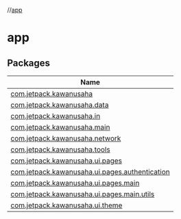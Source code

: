 //[app](index.md)

# app

## Packages

| Name |
|---|
| [com.jetpack.kawanusaha](app/com.jetpack.kawanusaha/index.md) |
| [com.jetpack.kawanusaha.data](app/com.jetpack.kawanusaha.data/index.md) |
| [com.jetpack.kawanusaha.in](app/com.jetpack.kawanusaha.in/index.md) |
| [com.jetpack.kawanusaha.main](app/com.jetpack.kawanusaha.main/index.md) |
| [com.jetpack.kawanusaha.network](app/com.jetpack.kawanusaha.network/index.md) |
| [com.jetpack.kawanusaha.tools](app/com.jetpack.kawanusaha.tools/index.md) |
| [com.jetpack.kawanusaha.ui.pages](app/com.jetpack.kawanusaha.ui.pages/index.md) |
| [com.jetpack.kawanusaha.ui.pages.authentication](app/com.jetpack.kawanusaha.ui.pages.authentication/index.md) |
| [com.jetpack.kawanusaha.ui.pages.main](app/com.jetpack.kawanusaha.ui.pages.main/index.md) |
| [com.jetpack.kawanusaha.ui.pages.main.utils](app/com.jetpack.kawanusaha.ui.pages.main.utils/index.md) |
| [com.jetpack.kawanusaha.ui.theme](app/com.jetpack.kawanusaha.ui.theme/index.md) |
